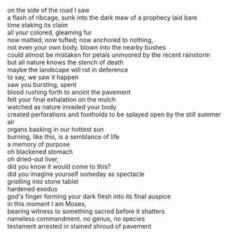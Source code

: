 on the side of the road I saw <br>
a flash of ribcage, sunk into the dark maw of a prophecy laid bare <br>
time staking its claim <br>
all your colored, gleaming fur <br>
now matted; now tufted; now anchored to nothing, <br>
not even your own body. blown into the nearby bushes <br>
could almost be mistaken for petals unmoored by the recent rainstorm <br>
but all nature knows the stench of death <br>
maybe the landscape will rot in deference <br>
to say, we saw it happen <br>
saw you bursting, spent <br>
blood rushing forth to anoint the pavement <br>
felt your final exhalation on the mulch <br>
watched as nature invaded your body <br>
created perforations and footholds to be splayed open by the still summer air <br>
organs basking in our hottest sun <br>
burning, like this, is a semblance of life <br>
a memory of purpose <br>
oh blackened stomach <br>
oh dried-out liver, <br>
did you know it would come to this? <br>
did you imagine yourself someday as spectacle <br>
gristling into stone tablet  <br>
hardened exodus <br>
god's finger forming your dark flesh into its final auspice <br>
in this moment I am Moses, <br>
bearing witness to something sacred before it shatters <br>
nameless commandment. no genus, no species <br>
testament arrested in stained shroud of pavement <br>







